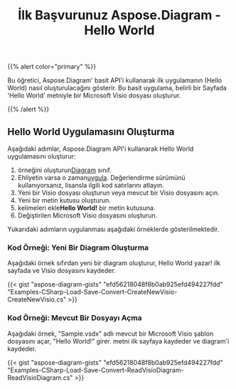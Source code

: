 ﻿---
title: İlk Başvurunuz Aspose.Diagram - Hello World
type: docs
weight: 30
url: /tr/net/your-first-aspose-diagram-application-hello-world/
description: Bu sayfada Aspose.Diagram kitaplığı ile ilk uygulamanın nasıl oluşturulacağı açıklanmaktadır.
---
{{% alert color="primary" %}}

Bu öğretici, Aspose.Diagram' basit API'i kullanarak ilk uygulamanın (Hello World) nasıl oluşturulacağını gösterir. Bu basit uygulama, belirli bir Sayfada 'Hello World' metniyle bir Microsoft Visio dosyası oluşturur.

{{% /alert %}}

## **Hello World Uygulamasını Oluşturma**

Aşağıdaki adımlar, Aspose.Diagram API'i kullanarak Hello World uygulamasını oluşturur:

1.  örneğini oluşturun[Diagram](https://reference.aspose.com/diagram/net/aspose.diagram/diagram) sınıf.
1.  Ehliyetin varsa o zaman[uygula](https://reference.aspose.com/diagram/net/aspose.diagram/license).
 Değerlendirme sürümünü kullanıyorsanız, lisansla ilgili kod satırlarını atlayın.
1. Yeni bir Visio dosyası oluşturun veya mevcut bir Visio dosyasını açın.
1. Yeni bir metin kutusu oluşturun.
1.  kelimeleri ekle**Hello World!** bir metin kutusuna.
1. Değiştirilen Microsoft Visio dosyasını oluşturun.

Yukarıdaki adımların uygulanması aşağıdaki örneklerde gösterilmektedir.

### **Kod Örneği: Yeni Bir Diagram Oluşturma**

Aşağıdaki örnek sıfırdan yeni bir diagram oluşturur, Hello World yazar! ilk sayfada ve Visio dosyasını kaydeder.

{{< gist "aspose-diagram-gists" "efd56218048f8b0ab925efd494227fdd" "Examples-CSharp-Load-Save-Convert-CreateNewVisio-CreateNewVisio.cs" >}}

### **Kod Örneği: Mevcut Bir Dosyayı Açma**

Aşağıdaki örnek, "Sample.vsdx" adlı mevcut bir Microsoft Visio şablon dosyasını açar, "Hello World!" girer. metni ilk sayfaya kaydeder ve diagram'i kaydeder.

{{< gist "aspose-diagram-gists" "efd56218048f8b0ab925efd494227fdd" "Examples-CSharp-Load-Save-Convert-ReadVisioDiagram-ReadVisioDiagram.cs" >}}
